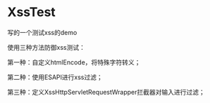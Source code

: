 # XssTest
写的一个测试xss的demo

使用三种方法防御xss测试：

第一种：自定义htmlEncode，将特殊字符转义；

第二种：使用ESAPI进行xss过滤；

第三种：定义XssHttpServletRequestWrapper拦截器对输入进行过滤；
